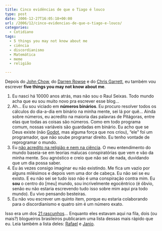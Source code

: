 ```yaml
---
title: Cinco evidências de que o Tiago é louco
type: post
date: 2006-12-27T16:05:18+00:00
url: /2006/12/cinco-evidencias-de-que-o-tiago-e-louco/
categories:
  - Cotidiano
tags:
  - 5 things you may not know about me
  - ciência
  - discordianismo
  - Matemática
  - meme
  - religião

---
```

Depois do [John Chow][1], do [Darren Rowse][2] e do [Chris Garrett][3], eu também vou escrever **five things you may not know about me**.

  1. Eu nasci há 10000 anos atrás, mas não sou o Raul Seixas. Todo mundo acha que eu sou muito novo pra escrever esse blog…
  2. Ah… Eu sou viciado em **números binários**. Eu procuro resolver todos os cálculos do dia-a-dia em binário na minha mente, sei lá por quê… Ainda sobre números, eu acredito na maioria das palavras de Pitágoras, entre elas que todas as coisas são números. Como em todo programa comum, nossas variáveis são guardadas em binário. Eu acho que se Deus existe (não [Godot][4], mas alguma força que nos criou), “ele” foi um programador, que não soube programar direito. Eu tenho vontade de reprogramar o mundo.
  3. Eu [não acredito na religião e nem na ciência][5]. O meu entendimento do mundo baseia-se em teorias malucas conspiratórias que vem e vão da minha mente. Sou agnóstico e creio que não sei de nada, duvidando que um dia possa saber.
  4. Eu às vezes consigo imaginar eu não existindo. Me fica um vazio por alguns milésimos e depois vem uma dor de cabeça. Eu não sei se eu existo. E eu não sei se tudo isso não é uma conspiração contra mim. Eu **sou** o centro do [meu] mundo, sou incrivelmente egocêntrico (é óbvio, senão eu não estaria escrevendo tudo isso sobre mim aqui pra todo mundo). Eu vivo pensando besteiras.
  5. Eu não vou escrever um quinto item, porque eu estaria colaborando para o discordianismo e quatro sim é um número exato.

Isso era um dos [21 rascunhos][6]… Enquanto eles estavam aqui na fila, dois (ou mais?) blogueiros brasileiros publicaram uma lista dessas mais rápido que eu. Leia também a lista deles: [Rafael][7] e [Janio][8].

 [1]: http://www.johnchow.com/blog-tag-5-things-you-didnt-know-about-john-chow/
 [2]: http://www.problogger.net/archives/2006/12/24/five-things-you-may-not-know-about-this-little-problogger/
 [3]: http://www.chrisg.org/2006/12/22/five-things-tagging-update/
 [4]: http://tiagomadeira.net/2006/12/07/vamos-julgar-deus/
 [5]: http://malvicioso.com/2006/12/25/mundo-absurdo/
 [6]: http://tiagomadeira.net/2006/12/26/vinte-e-um-rascunhos/
 [7]: http://novo-mundo.org/log/2006/12/26/5-coisas-que-voce-nao-sabe-de-mim/
 [8]: http://sarmento.org/janio/cinco-coisas-sobre-mim/


